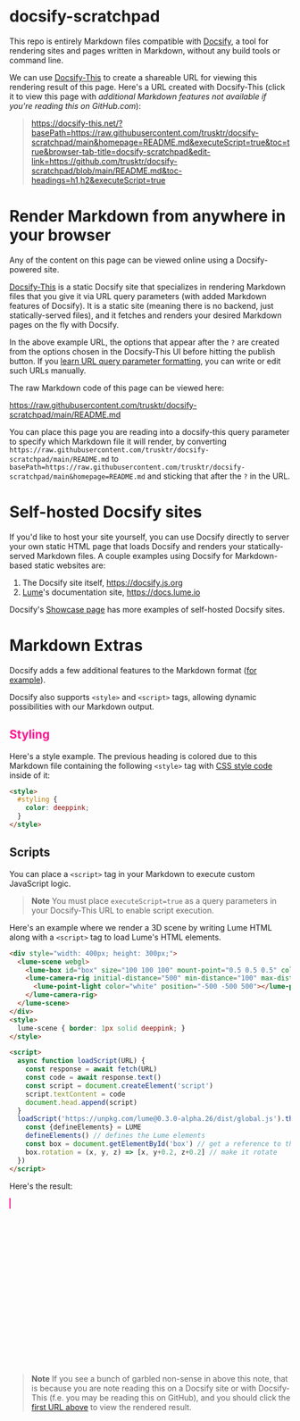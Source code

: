 # docsify-scratchpad

This repo is entirely Markdown files compatible with [Docsify](https://docsify.js.org), a tool for rendering sites and pages written in Markdown, without any build tools or command line.

We can use [Docsify-This](https://docsify-this.net) to create a shareable URL for viewing this rendering result of this page. Here's a URL created with Docsify-This (click it to view this page with _additional Markdown features not available if you're reading this on GitHub.com_):

> https://docsify-this.net/?basePath=https://raw.githubusercontent.com/trusktr/docsify-scratchpad/main&homepage=README.md&executeScript=true&toc=true&browser-tab-title=docsify-scratchpad&edit-link=https://github.com/trusktr/docsify-scratchpad/blob/main/README.md&toc-headings=h1,h2&executeScript=true

# Render Markdown from anywhere in your browser

Any of the content on this page can be viewed online using a Docsify-powered site.

[Docsify-This](https://docsify-this.net) is a static Docsify site that specializes in rendering Markdown files that you give it via URL query parameters (with added Markdown features of Docsify). It is a static site (meaning there is no backend, just statically-served files), and it fetches and renders your desired Markdown pages on the fly with Docsify.

In the above example URL, the options that appear after the `?` are created from the options chosen in the Docsify-This UI before hitting the publish button. If you [learn URL query parameter formatting](https://www.semrush.com/blog/url-parameters/), you can write or edit such URLs manually.

The raw Markdown code of this page can be viewed here:

https://raw.githubusercontent.com/trusktr/docsify-scratchpad/main/README.md

You can place this page you are reading into a docsify-this query parameter to specify which Markdown file it will render, by converting `https://raw.githubusercontent.com/trusktr/docsify-scratchpad/main/README.md` to `basePath=https://raw.githubusercontent.com/trusktr/docsify-scratchpad/main&homepage=README.md` and sticking that after the `?` in the URL.

# Self-hosted Docsify sites

If you'd like to host your site yourself, you can use Docsify directly to server your own static HTML page that loads Docsify and renders your statically-served Markdown files. A couple examples using Docsify for Markdown-based static websites are:

1. The Docsify site itself, https://docsify.js.org
2. [Lume](https://lume.io)'s documentation site, https://docs.lume.io

Docsify's [Showcase page](https://docsify.js.org/#/awesome?id=showcase) has more examples of self-hosted Docsify sites.

# Markdown Extras

Docsify adds a few additional features to the Markdown format ([for example](https://docsify.js.org/#/helpers)).

Docsify also supports `<style>` and `<script>` tags, allowing dynamic possibilities with our Markdown output.

## Styling

Here's a style example. The previous heading is colored due to this Markdown file containing the following `<style>` tag with [CSS style code](https://developer.mozilla.org/en-US/docs/Learn/Getting_started_with_the_web/CSS_basics) inside of it:

```html
<style>
  #styling {
    color: deeppink;
  }
</style>
```

<style>
  #styling {
    color: deeppink;
  }
</style>

## Scripts

You can place a `<script>` tag in your Markdown to execute custom JavaScript logic.

> **Note** You must place `executeScript=true` as a query parameters in your Docsify-This URL to enable script execution.

Here's an example where we render a 3D scene by writing Lume HTML along with a `<script>` tag to load Lume's HTML elements.

```html
<div style="width: 400px; height: 300px;">
  <lume-scene webgl>
    <lume-box id="box" size="100 100 100" mount-point="0.5 0.5 0.5" color="royalblue" rotation="10 20 30"></lume-box>
    <lume-camera-rig initial-distance="500" min-distance="100" max-distance="1200">
      <lume-point-light color="white" position="-500 -500 500"></lume-point-light>
    </lume-camera-rig>
  </lume-scene>
</div>
<style>
  lume-scene { border: 1px solid deeppink; }
</style>

<script>
  async function loadScript(URL) {
    const response = await fetch(URL)
    const code = await response.text()
    const script = document.createElement('script')
    script.textContent = code
    document.head.append(script)
  }
  loadScript('https://unpkg.com/lume@0.3.0-alpha.26/dist/global.js').then(() => {
    const {defineElements} = LUME
    defineElements() // defines the Lume elements
    const box = document.getElementById('box') // get a reference to the <lume-box> element
    box.rotation = (x, y, z) => [x, y+0.2, z+0.2] // make it rotate
  })
</script>
```

Here's the result:

<div style="width: 400px; height: 300px;">
  <lume-scene webgl>
    <lume-box id="box" size="100 100 100" mount-point="0.5 0.5 0.5" color="royalblue" rotation="10 20 30"></lume-box>
    <lume-camera-rig initial-distance="500" min-distance="100" max-distance="1200">
      <lume-point-light color="white" position="-500 -500 500"></lume-point-light>
    </lume-camera-rig>
  </lume-scene>
</div>
<style>
  lume-scene { border: 1px solid deeppink; }
</style>

<script>
  async function loadScript(URL) {
    const response = await fetch(URL)
    const code = await response.text()
    const script = document.createElement('script')
    script.textContent = code
    document.head.append(script)
  }
  loadScript('https://unpkg.com/lume@0.3.0-alpha.26/dist/global.js').then(() => {
    const {defineElements} = LUME
    defineElements() // defines the Lume elements
    const box = document.getElementById('box') // get a reference to the <lume-box> element
    box.rotation = (x, y, z) => [x, y+0.2, z+0.2] // make it rotate
  })
</script>

> **Note** If you see a bunch of garbled non-sense in above this note, that is because you are note reading this on a Docsify site or with Docsify-This (f.e. you may be reading this on GitHub), and you should click the [first URL above](https://docsify-this.net/?basePath=https://raw.githubusercontent.com/trusktr/docsify-scratchpad/main&homepage=README.md&executeScript=true&toc=true&browser-tab-title=docsify-scratchpad&edit-link=https://github.com/trusktr/docsify-scratchpad/blob/main/README.md&toc-headings=h1,h2&executeScript=true) to view the rendered result.
